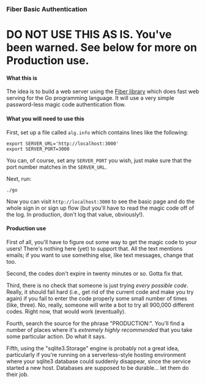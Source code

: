 ### Fiber Basic Authentication

# DO NOT USE THIS AS IS. You've been warned. See below for more on Production use.

#### What this is

The idea is to build a web server using the [Fiber library](https://gofiber.io) which
does fast web serving for the Go programming language. It will use a very simple
password-less magic code authentication flow.

#### What you will need to use this

First, set up a file called `alg.info` which contains lines like the following:

    export SERVER_URL='http://localhost:3000'
    export SERVER_PORT=3000

You can, of course, set any `SERVER_PORT` you wish, just make sure that the port
number matches in the `SERVER_URL`.

Next, run:

    ./go

Now you can visit `http://localhost:3000` to see the basic page and do the whole sign in
or sign up flow (but you'll have to read the magic code off of the log. In production,
don't log that value, obviously!).

#### Production use

First of all, you'll have to figure out some way to get the magic code to your
users! There's nothing here (yet) to support that. All the text mentions emails;
if you want to use something else, like text messages, change that too.

Second, the codes don't expire in twenty minutes or so. Gotta fix that.

Third, there is no check that someone is just trying *every possible code*. Really,
it should fail hard (i.e., get rid of the current code and make you try again) if
you fail to enter the code properly some small number of times (like, three). No,
really, someone will write a bot to try all 900,000 different codes. Right now, that
would work (eventually).

Fourth, search the source for the phrase "PRODUCTION:". You'll find a number of places
where it's *extremely highly recommended* that you take some particular action. Do what
it says.

Fifth, using the "sqlite3.Storage" engine is probably not a great idea, particularly
if you're running on a serverless-style hosting environment where your sqlite3 database
could suddenly disappear, since the service started a new host. Databases are supposed
to be durable... let them do their job.
